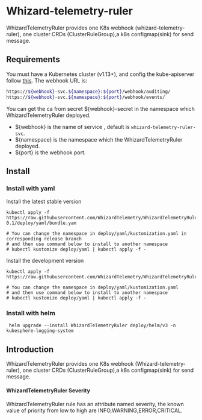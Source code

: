 # Whizard-telemetry-ruler

WhizardTelemetryRuler provides one K8s webhook (whizard-telemetry-ruler), one cluster CRDs (ClusterRuleGroup),a k8s configmap(sink) for send message.

## Requirements

You must have a Kubernetes cluster (v1.13+), and config the kube-apiserver follow [this](https://kubernetes.io/docs/tasks/debug-application-cluster/audit/). The webhook URL is:

````bash
https://${webhook}-svc.${namespace}:${port}/webhook/auditing/
https://${webhook}-svc.${namespace}:${port}/webhook/events/
````

You can get the ca from secret ${webhook}-secret in the namespace which WhizardTelemetryRuler deployed.
- ${webhook} is the name of service , default is `whizard-telemetry-ruler-svc`.
- ${namespace} is the namespace which the WhizardTelemetryRuler deployed.
- ${port} is the webhook port. 

## Install

### Install with yaml

Install the latest stable version

```shell
kubectl apply -f https://raw.githubusercontent.com/WhizardTelemetry/WhizardTelemetryRuler/releae-0.1/deploy/yaml/bundle.yam

# You can change the namespace in deploy/yaml/kustomization.yaml in corresponding release branch 
# and then use command below to install to another namespace
# kubectl kustomize deploy/yaml | kubectl apply -f -
```

Install the development version

```shell
kubectl apply -f https://raw.githubusercontent.com/WhizardTelemetry/WhizardTelemetryRuler/master/deploy/yaml/bundle.yam

# You can change the namespace in deploy/yaml/kustomization.yaml 
# and then use command below to install to another namespace
# kubectl kustomize deploy/yaml | kubectl apply -f -
```

### Install with helm

```shell
 helm upgrade --install WhizardTelemetryRuler deploy/helm/v3 -n kubesphere-logging-system 
```

## Introduction
WhizardTelemetryRuler provides one K8s webhook (Whizard-telemetry-ruler), one cluster CRDs (ClusterRuleGroup),a k8s configmap(sink) for send message.


#### WhizardTelemetryRuler Severity
WhizardTelemetryRuler rule has an attribute named severity, the known value of priority from low to high are INFO,WARNING,ERROR,CRITICAL. 

